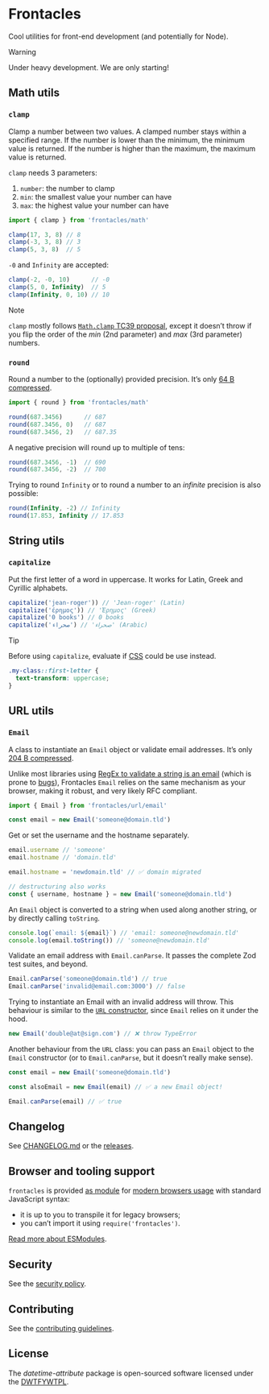# Frontacles

Cool utilities for front-end development (and potentially for Node).

> [!WARNING]  
> Under heavy development. We are only starting!

## Math utils

### `clamp`

Clamp a number between two values. A clamped number stays within a specified range. If the number is lower than the minimum, the minimum value is returned. If the number is higher than the maximum, the maximum value is returned.

`clamp` needs 3 parameters:

1. `number`: the number to clamp
2. `min`: the smallest value your number can have
3. `max`: the highest value your number can have

```js
import { clamp } from 'frontacles/math'

clamp(17, 3, 8) // 8
clamp(-3, 3, 8) // 3
clamp(5, 3, 8)  // 5
```

`-0` and `Infinity` are accepted:

```js
clamp(-2, -0, 10)      // -0
clamp(5, 0, Infinity)  // 5
clamp(Infinity, 0, 10) // 10
```

> [!NOTE]  
> `clamp` mostly follows [`Math.clamp` TC39 proposal](https://github.com/tc39/proposal-math-clamp), except it doesn’t throw if you flip the order of the _min_ (2nd parameter) and _max_ (3rd parameter) numbers.


### `round`

Round a number to the (optionally) provided precision. It’s only [64 B compressed](https://bundlejs.com/?q=frontacles&treeshake=[{round}]&config={%22compression%22%3A%22brotli%22}&bundle).

```js
import { round } from 'frontacles/math'

round(687.3456)      // 687
round(687.3456, 0)   // 687
round(687.3456, 2)   // 687.35
```

A negative precision will round up to multiple of tens:

```js
round(687.3456, -1)  // 690
round(687.3456, -2)  // 700
```

Trying to round `Infinity` or to round a number to an _infinite_ precision is also possible:

```js
round(Infinity, -2) // Infinity
round(17.853, Infinity // 17.853
```

## String utils

### `capitalize`

Put the first letter of a word in uppercase. It works for Latin, Greek and Cyrillic alphabets.

```js
capitalize('jean-roger')) // 'Jean-roger' (Latin)
capitalize('έρημος')) // 'Έρημος' (Greek)
capitalize('0 books') // 0 books
capitalize('صحراء') // 'صحراء' (Arabic)
```

> [!TIP]
> Before using `capitalize`, evaluate if [CSS](https://developer.mozilla.org/en-US/docs/Web/CSS/::first-letter) could be use instead.
>
> ```css
> .my-class::first-letter {
>   text-transform: uppercase;
> }
> ```

## URL utils

### `Email`

A class to instantiate an `Email` object or validate email addresses. It’s only [204 B compressed](https://bundlejs.com/?q=frontacles&treeshake=[{Email}]&config={%22compression%22%3A%22brotli%22}&bundle).

Unlike most libraries using [RegEx to validate a string is an email](https://github.com/colinhacks/zod/blob/e2b9a5f9ac67d13ada61cd8e4b1385eb850c7592/src/types.ts#L648-L663) (which is prone to [bugs](https://github.com/colinhacks/zod/issues/3913)), Frontacles `Email` relies on the same mechanism as your browser, making it robust, and very likely RFC compliant.

```js
import { Email } from 'frontacles/url/email'

const email = new Email('someone@domain.tld')
```

Get or set the username and the hostname separately.

```js
email.username // 'someone'
email.hostname // 'domain.tld'

email.hostname = 'newdomain.tld' // ✅ domain migrated

// destructuring also works
const { username, hostname } = new Email('someone@domain.tld')
```

An `Email` object is converted to a string when used along another string, or by directly calling `toString`.

```js
console.log(`email: ${email}`) // 'email: someone@newdomain.tld'
console.log(email.toString()) // 'someone@newdomain.tld'
```

Validate an email address with `Email.canParse`. It passes the complete Zod test suites, and beyond.

```js
Email.canParse('someone@domain.tld') // true
Email.canParse('invalid@email.com:3000') // false
```

Trying to instantiate an Email with an invalid address will throw. This behaviour is similar to the [`URL` constructor](https://developer.mozilla.org/en-US/docs/Web/API/URL/URL), since `Email` relies on it under the hood.

```js
new Email('double@at@sign.com') // ❌ throw TypeError
```

Another behaviour from the `URL` class: you can pass an `Email` object to the `Email` constructor (or to `Email.canParse`, but it doesn’t really make sense).

```js
const email = new Email('someone@domain.tld')

const alsoEmail = new Email(email) // ✅ a new Email object!

Email.canParse(email) // ✅ true
```

## Changelog

See [CHANGELOG.md](https://github.com/frontacles/frontacles/blob/main/CHANGELOG.md) or the [releases](https://github.com/frontacles/frontacles/releases).

## Browser and tooling support

`frontacles` is provided [as module](https://developer.mozilla.org/en-US/docs/Web/JavaScript/Guide/Modules#browser_compatibility) for [modern browsers usage](https://github.com/frontacles/frontacles/blob/main/browserslist) with standard JavaScript syntax:
- it is up to you to transpile it for legacy browsers;
- you can’t import it using `require('frontacles')`.

[Read more about ESModules](https://gist.github.com/sindresorhus/a39789f98801d908bbc7ff3ecc99d99c).

## Security

See the [security policy](https://github.com/frontacles/frontacles/blob/main/SECURITY.md).

## Contributing

See the [contributing guidelines](https://github.com/frontacles/frontacles/blob/main/CONTRIBUTING.md).

## License

The _datetime-attribute_ package is open-sourced software licensed under the [DWTFYWTPL](https://github.com/frontacles/frontacles/blob/main/LICENSE).
